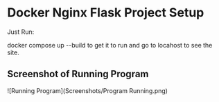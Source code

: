 # Docker Nginx Flask Project Setup

Just Run:

docker compose up --build to get it to run and go to locahost to see the site.

## Screenshot of Running Program

![Running Program](Screenshots/Program Running.png) 

